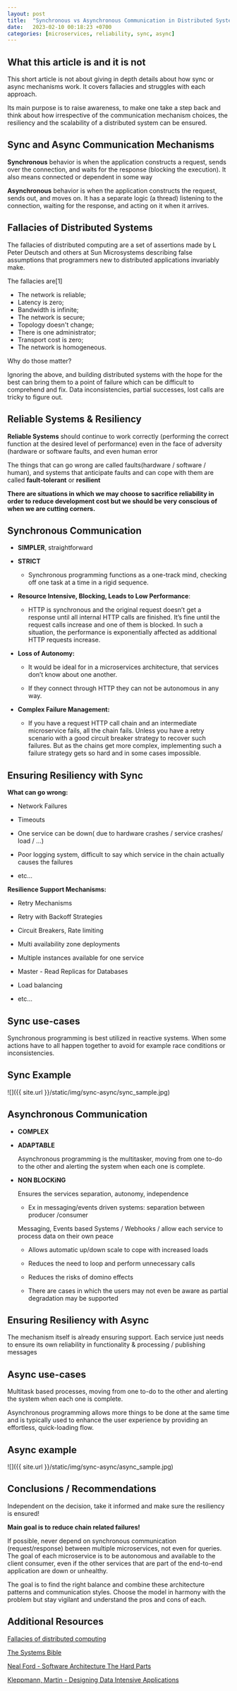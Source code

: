 ```yaml
---
layout: post
title:  "Synchronous vs Asynchronous Communication in Distributed Systems"
date:   2023-02-10 00:18:23 +0700
categories: [microservices, reliability, sync, async]
---
```



## What this article is and it is not

This short article is not about giving in depth details about how sync or async mechanisms work. It covers fallacies and struggles with each approach.

Its main purpose is to raise awareness, to make one take a step back and think about how irrespective of the communication mechanism choices, the resiliency and the scalability of a distributed system can be ensured. 

## Sync and Async Communication Mechanisms

**Synchronous** behavior is when the application constructs a request, sends over the connection, and waits for the response (blocking the execution). It also means connected or dependent in some way

**Asynchronous** behavior is when the application constructs the request, sends out, and moves on. It has a separate logic (a thread) listening to the connection, waiting for the response, and acting on it when it arrives.

## Fallacies of Distributed Systems

The fallacies of distributed computing are a set of assertions made by L Peter Deutsch and others at Sun Microsystems describing false assumptions that programmers new to distributed applications invariably make.

The fallacies are[1]

- The network is reliable;
- Latency is zero;
- Bandwidth is infinite;
- The network is secure;
- Topology doesn't change;
- There is one administrator;
- Transport cost is zero;
- The network is homogeneous.

Why do those matter? 

Ignoring the above, and building distributed systems with the hope for the best can bring them to a point of failure which can be difficult to comprehend and fix. Data inconsistencies, partial successes, lost calls are tricky to figure out.

## Reliable Systems & Resiliency

**Reliable Systems** should continue to work correctly (performing the correct function at the desired level of performance) even in the face of adversity (hardware or software faults, and even human error

The things that can go wrong are called faults(hardware / software / human), and systems that anticipate faults and can cope with them are called **fault-tolerant** or **resilient**

**There are situations in which we may choose to sacrifice reliability in order to reduce development cost but we should be very conscious of when we are cutting corners.**

## Synchronous Communication

- **SIMPLER**, straightforward

- **STRICT**

    - Synchronous programming functions as a one-track mind, checking off one task at a time in a rigid sequence.

- **Resource Intensive, Blocking, Leads to Low Performance**:

    - HTTP is synchronous and the original request doesn’t get a response until all internal HTTP calls are finished. It’s fine until the request calls increase and one of them is blocked. In such a situation, the performance is exponentially affected as additional HTTP requests increase.

- **Loss of Autonomy:**

    - It would be ideal for in a microservices architecture, that services don’t know about one another.

    - If they connect through HTTP they can not be autonomous in any way.

- **Complex Failure Management:**

    - If you have a request HTTP call chain and an intermediate microservice fails, all the chain fails. Unless you have a retry scenario with a good circuit breaker strategy to recover such failures. But as the chains get more complex, implementing such a failure strategy gets so hard and in some cases impossible.

## Ensuring Resiliency with Sync

**What can go wrong:**

- Network Failures

- Timeouts

- One service can be down( due to hardware crashes / service crashes/ load / …)

- Poor logging system, difficult to say which service in the chain actually causes the failures

- etc…

**Resilience Support Mechanisms:**

- Retry Mechanisms

- Retry with Backoff Strategies

- Circuit Breakers, Rate limiting

- Multi availability zone deployments

- Multiple instances available for one service

- Master - Read Replicas for Databases

- Load balancing

- etc…

## Sync use-cases

Synchronous programming is best utilized in reactive systems. When some actions have to all
happen together to avoid for example race conditions or inconsistencies.

## Sync Example

![]({{ site.url }}/static/img/sync-async/sync_sample.jpg)

## Asynchronous Communication

- **COMPLEX**

- **ADAPTABLE** 

    Asynchronous programming is the multitasker, moving from one to-do to the other and alerting the system when each one is complete.
 
- **NON BLOCKiNG**

    Ensures the services separation, autonomy, independence

    - Ex in messaging/events driven systems: separation between producer /consumer

    Messaging, Events based Systems / Webhooks / allow each service to process data on their own peace

    - Allows automatic up/down scale to cope with increased loads

    - Reduces the need to loop and perform unnecessary calls

    - Reduces the risks of domino effects

    - There are cases in which the users may not even be aware as partial degradation may be supported


## Ensuring Resiliency with Async

The mechanism itself is already ensuring support. Each service just needs to ensure its own reliability
in functionality & processing / publishing messages

## Async use-cases

Multitask based processes, moving from one to-do to the other and alerting the system when each one
is complete.

Asynchronous programming allows more things to be done at the same time and is typically used to
enhance the user experience by providing an effortless, quick-loading flow.

## Async example

![]({{ site.url }}/static/img/sync-async/async_sample.jpg)

## Conclusions / Recommendations

Independent on the decision, take it informed and make sure the resiliency is ensured!

**Main goal is to reduce chain related failures!**

If possible, never depend on synchronous communication (request/response) between multiple
microservices, not even for queries. The goal of each microservice is to be autonomous and
available to the client consumer, even if the other services that are part of the end-to-end
application are down or unhealthy.

The goal is to find the right balance and combine these architecture patterns and communication
styles. Choose the model in harmony with the problem but stay vigilant and understand the pros
and cons of each.

## Additional Resources

[Fallacies of distributed computing](https://en.wikipedia.org/wiki/Fallacies_of_distributed_computing)

[The Systems Bible](https://www.goodreads.com/book/show/583785.The_Systems_Bible?ac=1&from_search=true&qid=lkAyxWF70x&rank=1)

[Neal Ford - Software Architecture The Hard Parts](https://www.goodreads.com/book/show/58153482-software-architecture)

[Kleppmann, Martin - Designing Data Intensive Applications](https://www.goodreads.com/book/show/23463279-designing-data-intensive-applications)